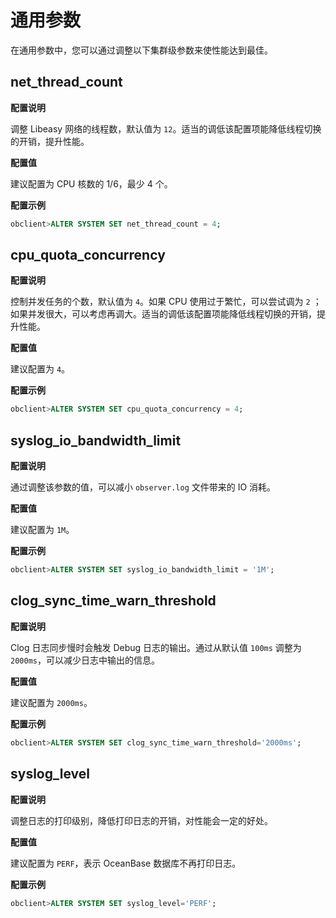 通用参数 
=========================



在通用参数中，您可以通过调整以下集群级参数来使性能达到最佳。

net_thread_count 
-------------------------------------

**配置说明** 

调整 Libeasy 网络的线程数，默认值为 `12`。适当的调低该配置项能降低线程切换的开销，提升性能。

**配置值** 

建议配置为 CPU 核数的 1/6，最少 4 个。

**配置示例** 

```sql
obclient>ALTER SYSTEM SET net_thread_count = 4;
```



cpu_quota_concurrency 
------------------------------------------

**配置说明** 

控制并发任务的个数，默认值为 `4`。如果 CPU 使用过于繁忙，可以尝试调为 `2` ；如果并发很大，可以考虑再调大。适当的调低该配置项能降低线程切换的开销，提升性能。

**配置值** 

建议配置为 `4`。

**配置示例** 

```sql
obclient>ALTER SYSTEM SET cpu_quota_concurrency = 4; 
```



syslog_io_bandwidth_limit 
----------------------------------------------

**配置说明** 

通过调整该参数的值，可以减小 `observer.log` 文件带来的 IO 消耗。

**配置值** 

建议配置为 `1M`。

**配置示例** 

```sql
obclient>ALTER SYSTEM SET syslog_io_bandwidth_limit = '1M'; 
```



clog_sync_time_warn_threshold 
--------------------------------------------------

**配置说明** 

Clog 日志同步慢时会触发 Debug 日志的输出。通过从默认值 `100ms` 调整为 `2000ms`，可以减少日志中输出的信息。

**配置值** 

建议配置为 `2000ms`。

**配置示例** 

```sql
obclient>ALTER SYSTEM SET clog_sync_time_warn_threshold='2000ms';
```



syslog_level 
---------------------------------

**配置说明** 

调整日志的打印级别，降低打印日志的开销，对性能会一定的好处。

**配置值** 

建议配置为 `PERF`，表示 OceanBase 数据库不再打印日志。

**配置示例** 

```sql
obclient>ALTER SYSTEM SET syslog_level='PERF';
```


